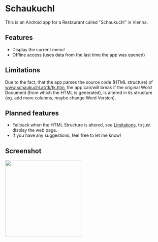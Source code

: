 # Schaukuchl
This is an Android app for a Restaurant called "Schaukuchl" in Vienna.

## Features
* Display the current menu!
* Offline access (uses data from the last time the app was opened)

## Limitations
Due to the fact, that the app parses the source code (HTML structure) of www.schaukuchl.at/tk/tk.htm, the app can/will break if the original Word Document (from which the HTML is generated), is altered in its structure (eg. add more columns, maybe change Word Version).

## Planned features
* Fallback when the HTML Structure is altered, see [Limitations](#Limitations), to just display the web page.
* If you have any suggestions, feel free to let me know!

## Screenshot
<img src="http://i.imgur.com/N7cxvuY.png" width="250px">
